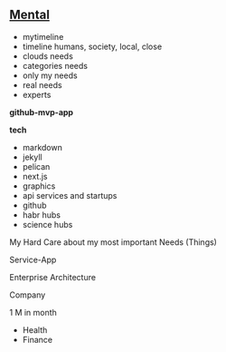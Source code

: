 ## [Mental](pre.html)

- mytimeline
- timeline humans, society, local, close
- clouds needs
- categories needs
- only my needs
- real needs
- experts

**github-mvp-app**


**tech**
- markdown
- jekyll
- pelican
- next.js
- graphics
- api services and startups
- github
- habr hubs
- science hubs

My Hard Care about my most important Needs (Things)

Service-App

Enterprise Architecture

Company

1 M in month

- Health
- Finance
